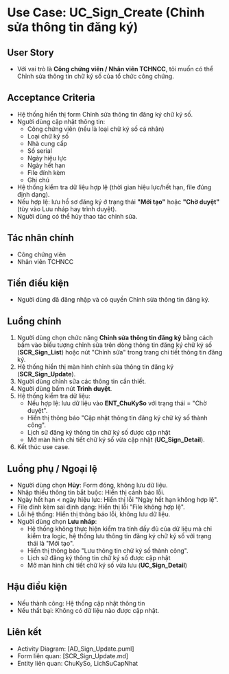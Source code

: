 # Use Case: UC_Sign_Create (Chỉnh sửa thông tin đăng ký)

## User Story
- Với vai trò là **Công chứng viên / Nhân viên TCHNCC**, tôi muốn có thể Chỉnh sửa thông tin chữ ký số của tổ chức công chứng.

## Acceptance Criteria
- Hệ thống hiển thị form Chỉnh sửa thông tin đăng ký chữ ký số.
- Người dùng cập nhật thông tin: 
   - Công chứng viên (nếu là loại chữ ký số cá nhân)
   - Loại chữ ký số
   - Nhà cung cấp
   - Số serial
   - Ngày hiệu lực
   - Ngày hết hạn 
   - File đính kèm
   - Ghi chú
- Hệ thống kiểm tra dữ liệu hợp lệ (thời gian hiệu lực/hết hạn, file đúng định dạng).
- Nếu hợp lệ: lưu hồ sơ đăng ký ở trạng thái **"Mới tạo"** hoặc **"Chờ duyệt"** (tùy vào Lưu nháp hay trình duyệt).
- Người dùng có thể hủy thao tác chỉnh sửa.

## Tác nhân chính
- Công chứng viên  
- Nhân viên TCHNCC  

## Tiền điều kiện
- Người dùng đã đăng nhập và có quyền Chỉnh sửa thông tin đăng ký.

## Luồng chính
1. Người dùng chọn chức năng **Chỉnh sửa thông tin đăng ký** bằng cách bấm vào biểu tượng chỉnh sửa trên dòng thông tin đăng ký chữ ký số (**SCR_Sign_List**) hoặc nút "Chỉnh sửa" trong trang chi tiết thông tin đăng ký.
2. Hệ thống hiển thị màn hình chỉnh sửa thông tin đăng ký (**SCR_Sign_Update**).
3. Người dùng chỉnh sửa các thông tin cần thiết.
4. Người dùng bấm nút **Trình duyệt**.
5. Hệ thống kiểm tra dữ liệu:
   - Nếu hợp lệ: lưu dữ liệu vào **ENT_ChuKySo** với trạng thái = "Chờ duyệt".
   - Hiển thị thông báo "Cập nhật thông tin đăng ký chữ ký số thành công".
   - Lịch sử đăng ký thông tin chữ ký số được cập nhật
   - Mở màn hình chi tiết chữ ký số vừa cập nhật (**UC_Sign_Detail**).
6. Kết thúc use case.

## Luồng phụ / Ngoại lệ
- Người dùng chọn **Hủy**: Form đóng, không lưu dữ liệu.
- Nhập thiếu thông tin bắt buộc: Hiển thị cảnh báo lỗi.
- Ngày hết hạn < ngày hiệu lực: Hiển thị lỗi "Ngày hết hạn không hợp lệ".
- File đính kèm sai định dạng: Hiển thị lỗi "File không hợp lệ".
- Lỗi hệ thống: Hiển thị thông báo lỗi, không lưu dữ liệu.
- Người dùng chọn **Lưu nháp**: 
   - Hệ thống không thực hiện kiểm tra tính đầy đủ của dữ liệu mà chỉ kiểm tra logic, hệ thống lưu thông tin đăng ký chữ ký số với trạng thái là "Mới tạo".
   - Hiển thị thông báo "Lưu thông tin chữ ký số thành công".
   - Lịch sử đăng ký thông tin chữ ký số được cập nhật
   - Mở màn hình chi tiết chữ ký số vừa lưu (**UC_Sign_Detail**) 


## Hậu điều kiện
- Nếu thành công: Hệ thống cập nhật thông tin
- Nếu thất bại: Không có dữ liệu nào được cập nhật.

## Liên kết
- Activity Diagram: [AD_Sign_Update.puml]
- Form liên quan: [SCR_Sign_Update.md]
- Entity liên quan: ChuKySo, LichSuCapNhat
